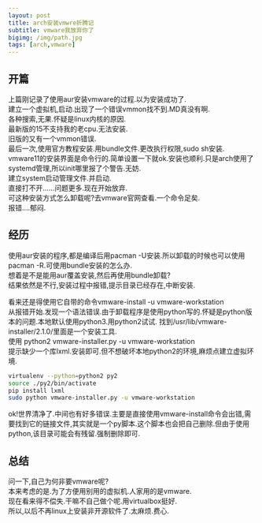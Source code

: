 ```yaml
---
layout: post
title: arch安装vmwre折腾记
subtitle: vmware我放弃你了
bigimg: /img/path.jpg
tags: [arch,vmware]
---
```


## 开篇
上篇刚记录了使用aur安装vmware的过程.以为安装成功了.  
建立一个虚拟机,启动.出现了一个错误vmmon找不到.MD真没有啊.  
各种搜索,无果.怀疑是linux内核的原因.  
最新版的15不支持我的老cpu.无法安装.  
旧版的又有一个vmmon错误.  
最后一次,使用官方教程安装.用bundle文件.更改执行权限,sudo sh安装.  
vmware11的安装界面是命令行的.简单设置一下就ok.安装也顺利.只是arch使用了
systemd管理,所以init哪里报了个警告.无妨.  
建立system启动管理文件.并启动.  
直接打不开......问题更多.现在开始放弃.  
可这种安装方式怎么卸载呢?去vmware官网查看.一个命令足矣.  
报错....郁闷.  
## 经历
使用aur安装的程序,都是编译后用pacman -U安装.所以卸载的时候也可以使用pacman -R.可使用bundle安装的怎么办.  
想着是不是能用aur覆盖安装,然后再使用bundle卸载?  
结果依然是不行,安装过程中报错,提示目录已经存在,中断安装.  

看来还是得使用它自带的命令vmware-install -u vmware-workstation  
从报错开始.发现一个语法错误.由于卸载程序是使用python写的.怀疑是python版本的问题.本地默认使用python3.用python2试试.
找到/usr/lib/vmware-installer/2.1.0/里面是一个安装工具.  
使用 python2 vmware-installer.py -u vmware-workstation  
提示缺少一个库lxml.安装即可.但不想破坏本地python2的环境,麻烦点建立虚拟环境.  
```bash
virtualenv --python=python2 py2
source ./py2/bin/activate
pip install lxml
sudo python vmware-installer.py -u vmware-workstation
```
ok!世界清净了.中间也有好多错误.主要是直接使用vmware-install命令会出错,需要找到它的链接文件,其实就是一个py脚本.这个脚本也会把自己删除.但由于使用python,该目录可能会有残留.强制删除即可.  

## 总结
问一下,自己为何非要vmware呢?  
本来考虑的是.为了方便用别用的虚拟机.人家用的是vmware.  
现在看来得不偿失.干嘛不自己做个呢.用virtualbox挺好.  
所以,以后不再linux上安装非开源软件了.太麻烦.费心.  

